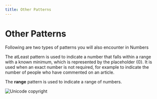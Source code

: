 ```yaml
---
title: Other Patterns
---
```


# Other Patterns

Following are two types of patterns you will also encounter in Numbers

The atLeast pattern is used to indicate a number that falls within a range with a known minimum, which is represented by the placeholder {0}. It is used when an exact number is not required, for example to indicate the number of people who have commented on an article.

The **range** pattern is used to indicate a range of numbers.

![Unicode copyright](https://www.unicode.org/img/hb_notice.gif)